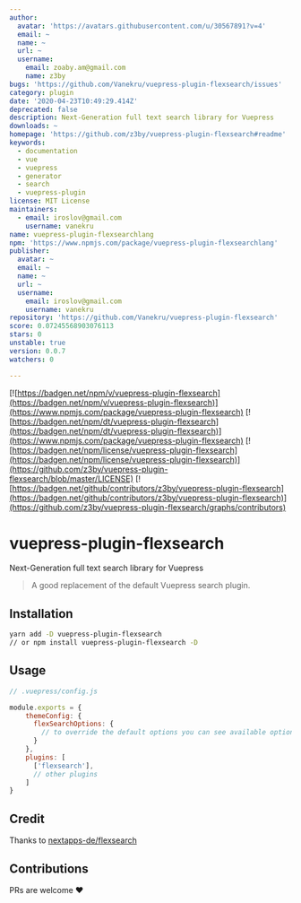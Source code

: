 ```yaml
---
author:
  avatar: 'https://avatars.githubusercontent.com/u/30567891?v=4'
  email: ~
  name: ~
  url: ~
  username:
    email: zoaby.am@gmail.com
    name: z3by
bugs: 'https://github.com/Vanekru/vuepress-plugin-flexsearch/issues'
category: plugin
date: '2020-04-23T10:49:29.414Z'
deprecated: false
description: Next-Generation full text search library for Vuepress
downloads: ~
homepage: 'https://github.com/z3by/vuepress-plugin-flexsearch#readme'
keywords:
  - documentation
  - vue
  - vuepress
  - generator
  - search
  - vuepress-plugin
license: MIT License
maintainers:
  - email: iroslov@gmail.com
    username: vanekru
name: vuepress-plugin-flexsearchlang
npm: 'https://www.npmjs.com/package/vuepress-plugin-flexsearchlang'
publisher:
  avatar: ~
  email: ~
  name: ~
  url: ~
  username:
    email: iroslov@gmail.com
    username: vanekru
repository: 'https://github.com/Vanekru/vuepress-plugin-flexsearch'
score: 0.07245568903076113
stars: 0
unstable: true
version: 0.0.7
watchers: 0

---
```


[![https://badgen.net/npm/v/vuepress-plugin-flexsearch](https://badgen.net/npm/v/vuepress-plugin-flexsearch)](https://www.npmjs.com/package/vuepress-plugin-flexsearch)
[![https://badgen.net/npm/dt/vuepress-plugin-flexsearch](https://badgen.net/npm/dt/vuepress-plugin-flexsearch)](https://www.npmjs.com/package/vuepress-plugin-flexsearch)
[![https://badgen.net/npm/license/vuepress-plugin-flexsearch](https://badgen.net/npm/license/vuepress-plugin-flexsearch)](https://github.com/z3by/vuepress-plugin-flexsearch/blob/master/LICENSE)
[![https://badgen.net/github/contributors/z3by/vuepress-plugin-flexsearch](https://badgen.net/github/contributors/z3by/vuepress-plugin-flexsearch)](https://github.com/z3by/vuepress-plugin-flexsearch/graphs/contributors)


# vuepress-plugin-flexsearch

Next-Generation full text search library for Vuepress

> A good replacement of the default Vuepress search plugin.

## Installation

```bash
yarn add -D vuepress-plugin-flexsearch
// or npm install vuepress-plugin-flexsearch -D

```

## Usage

```js
// .vuepress/config.js

module.exports = {
    themeConfig: {
      flexSearchOptions: {
        // to override the default options you can see available options on https://github.com/nextapps-de/flexsearch
      }
    },
    plugins: [
      ['flexsearch'],
      // other plugins
    ]
}
```

## Credit

Thanks to [nextapps-de/flexsearch](https://github.com/nextapps-de/flexsearch)

## Contributions

PRs are welcome :heart:
